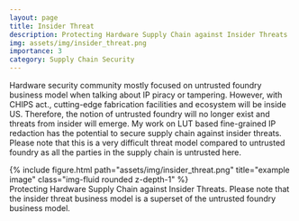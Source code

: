 ```yaml
---
layout: page
title: Insider Threat
description: Protecting Hardware Supply Chain against Insider Threats
img: assets/img/insider_threat.png
importance: 3
category: Supply Chain Security
---
```


Hardware security community mostly focused on untrusted foundry business model when talking about IP piracy or tampering. However, with CHIPS act., cutting-edge fabrication facilities and ecosystem will be inside US. Therefore, the notion of untrusted foundry will no longer exist and threats from insider will emerge. My work on LUT based fine-grained IP redaction has the potential to secure supply chain against insider threats. Please note that this is a very difficult threat model compared to untrusted foundry as all the parties in the supply chain is untrusted here.

<div class="row">
    <div class="col-sm mt-3 mt-md-0">
        {% include figure.html path="assets/img/insider_threat.png" title="example image" class="img-fluid rounded z-depth-1" %}
    </div>
</div>
<div class="caption">
    Protecting Hardware Supply Chain against Insider Threats. Please note that the insider threat business model is a superset of the untrusted foundry business model.
</div>

